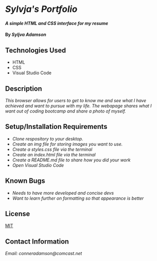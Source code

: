 # _Sylvja's Portfolio_

#### _A simple HTML and CSS interface for my resume_

#### By _Syljva Adamson_

## Technologies Used

* HTML
* CSS
* Visual Studio Code


## Description

_This browser allows for users to get to know me and see what I have achieved and want to pursue with my life. The webapage shares what I want out of coding bootcamp and share a photo of myself._

## Setup/Installation Requirements

* _Clone respository to your desktop._
* _Create an img file for storing images you want to use._
* _Create a styles.css file via the terminal_
* _Create an index.html file via the terminal_
* _Create a README.md file to share how you did your work_
* _Open Visual Studio Code_


## Known Bugs

* _Needs to have more developed and concise devs_
* _Want to learn further on formatting so that appearance is better_

## License

[MIT](https://opensource.org/licenses/MIT)

## Contact Information

_Email: conneradamson@comcast.net_